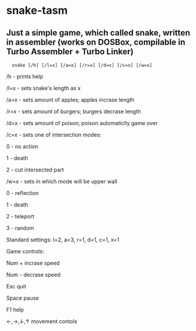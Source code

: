 # snake-tasm

## Just a simple game, which called snake, written in assembler (works on DOSBox, compilable in Turbo Assembler + Turbo Linker)

```
  snake [/h] [/l=x] [/a=x] [/r=x] [/d=x] [/c=x] [/w=x]
```

/h - prints help

/l=x - sets snake's length as x

/a=x - sets amount of apples; apples incrase length

/r=x - sets amount of burgers; burgers decrase length

/d=x - sets amount of poison; poison automaticlly game over

/c=x - sets one of intersection modes:
 
 0 - no action
 
 1 - death
 
 2 - cut intersected part

/w=x - sets in which mode will be upper wall

 0 - reflection
 
 1 - death
 
 2 - teleport
 
 3 - random

Standard settings: l=2, a=3, r=1, d=1, c=1, x=1


Game controls:
 
 Num +    incrase speed
 
 Num -    decrase speed
 
 Esc      quit
 
 Space    pause
 
 F1       help
 
 ←,→,↓,↑  movement contols
